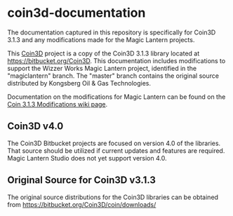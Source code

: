 # coin3d-documentation

The documentation captured in this repository is specifically for Coin3D 3.1.3 and any modifications made for the Magic Lantern projects.

This [Coin3D](https://github.com/coin3d/Coin3D) project is a copy of the Coin3D 3.1.3 library located at https://bitbucket.org/Coin3D. This documentation includes modifications to support the Wizzer Works Magic Lantern project, identified in the "magiclantern" branch. The "master" branch contains the original source distributed by Kongsberg Oil & Gas Technologies.

Documentation on the modifications for Magic Lantern can be found on the [Coin 3.1.3 Modifications wiki page](https://github.com/magic-lantern-studio/mle-documentation/wiki/Coin-3.1.3-Modifications).

## Coin3D v4.0

The Coin3D Bitbucket projects are focused on version 4.0 of the libraries. That source should be utilized if current updates and features are required. Magic Lantern Studio does not yet support version 4.0.

## Original Source for Coin3D v3.1.3

The original source distributions for the Coin3D libraries can be obtained from https://bitbucket.org/Coin3D/coin/downloads/